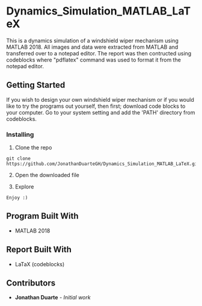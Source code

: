 # Dynamics_Simulation_MATLAB_LaTeX

This is a dynamics simulation of a windshield wiper mechanism using MATLAB 2018. All images and data were extracted from MATLAB and transferred over to a notepad editor. The report was then contructed using codeblocks where "pdflatex" command was used to format it from the notepad editor.

## Getting Started

If you wish to design your own windshield wiper mechanism or if you would like to try the programs out yourself, then first; download code blocks to your computer. Go to your system setting and add the 'PATH' directory from codeblocks. 

### Installing

1. Clone the repo

```
git clone https://github.com/JonathanDuarteGH/Dynamics_Simulation_MATLAB_LaTeX.git
```

2. Open the downloaded file

3. Explore

```
Enjoy :)
```

## Program Built With

* MATLAB 2018

## Report Built With

* LaTaX (codeblocks)

## Contributors

* **Jonathan Duarte** - *Initial work* 
